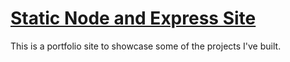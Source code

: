 # [Static Node and Express Site](https://node-express-static-site.herokuapp.com/)

This is a portfolio site to showcase some of the projects I've built.

<!-- ## Style changes

- Changed backgrounds for .wrapper and .sidebar
- Add border-radius to button links
- Add text shadow to h1 elements
- Changed color of Learn more link -->
